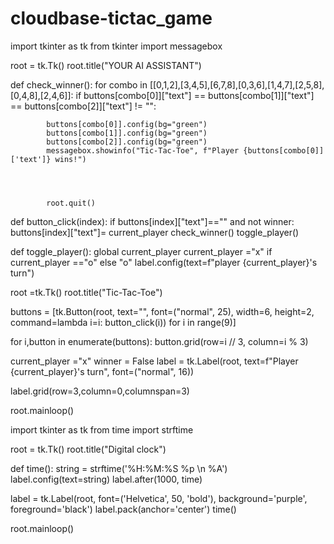 # cloudbase-tictac_game
import tkinter as tk
from tkinter import messagebox


root = tk.Tk()
root.title("YOUR AI ASSISTANT")



def check_winner():
    for combo in [[0,1,2],[3,4,5],[6,7,8],[0,3,6],[1,4,7],[2,5,8],[0,4,8],[2,4,6]]:
        if buttons[combo[0]]["text"] == buttons[combo[1]]["text"] == buttons[combo[2]]["text"] != "":

            buttons[combo[0]].config(bg="green")
            buttons[combo[1]].config(bg="green")
            buttons[combo[2]].config(bg="green")
            messagebox.showinfo("Tic-Tac-Toe", f"Player {buttons[combo[0]]['text']} wins!")

            
            

            root.quit()
        
def button_click(index):
    if buttons[index]["text"]=="" and not winner:
        buttons[index]["text"]= current_player
        check_winner()
        toggle_player()

def toggle_player():
    global current_player
    current_player ="x" if current_player =="o" else "o"
    label.config(text=f"player {current_player}'s turn")


root =tk.Tk()
root.title("Tic-Tac-Toe")


buttons = [tk.Button(root, text="", font=("normal", 25), width=6, height=2, command=lambda i=i: button_click(i)) for i in range(9)]

for i,button in enumerate(buttons):
    button.grid(row=i // 3, column=i % 3)



current_player ="x"
winner = False
label = tk.Label(root, text=f"Player {current_player}'s turn", font=("normal", 16))

label.grid(row=3,column=0,columnspan=3)


root.mainloop()

import tkinter as tk
from time import strftime

root = tk.Tk()
root.title("Digital clock")

def time():
    string = strftime('%H:%M:%S %p \n %A')
    label.config(text=string)
    label.after(1000, time)

label = tk.Label(root, font=('Helvetica', 50, 'bold'), background='purple', foreground='black')
label.pack(anchor='center')
time()

root.mainloop()

